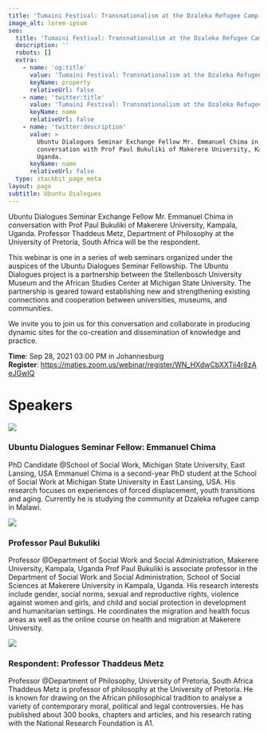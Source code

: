 ```yaml
---
title: 'Tumaini Festival: Transnationalism at the Dzaleka Refugee Camp, Malawi'
image_alt: lorem-ipsum
seo:
  title: 'Tumaini Festival: Transnationalism at the Dzaleka Refugee Camp, Malawi'
  description: ''
  robots: []
  extra:
    - name: 'og:title'
      value: 'Tumaini Festival: Transnationalism at the Dzaleka Refugee Camp, Malawi'
      keyName: property
      relativeUrl: false
    - name: 'twitter:title'
      value: 'Tumaini Festival: Transnationalism at the Dzaleka Refugee Camp, Malawi'
      keyName: name
      relativeUrl: false
    - name: 'twitter:description'
      value: >
        Ubuntu Dialogues Seminar Exchange Fellow Mr. Emmanuel Chima in
        conversation with Prof Paul Bukuliki of Makerere University, Kampala,
        Uganda.
      keyName: name
      relativeUrl: false
  type: stackbit_page_meta
layout: page
subtitle: Ubuntu Dialogues
---
```

Ubuntu Dialogues Seminar Exchange Fellow Mr. Emmanuel Chima in conversation with Prof Paul Bukuliki of Makerere University, Kampala, Uganda. Professor Thaddeus Metz, Department of Philosophy at the University of Pretoria, South Africa will be the respondent.

This webinar is one in a series of web seminars organized under the auspices of the Ubuntu Dialogues Seminar Fellowship. The Ubuntu Dialogues project is a partnership between the Stellenbosch University Museum and the African Studies Center at Michigan State University. The partnership is geared toward establishing new and strengthening existing connections and cooperation between universities, museums, and communities.

We invite you to join us for this conversation and collaborate in producing dynamic sites for the co-creation and dissemination of knowledge and practice.

**Time**: Sep 28, 2021 03:00 PM in Johannesburg
**Register**: <https://maties.zoom.us/webinar/register/WN_HXdwCbXXTii4r8zAeJGwIQ>

# Speakers

![](https://maties.zoom.us/w_p/95465682959/f2909398-9c0f-4c1b-a2ae-47b3b361bf70.jpg)

### **Ubuntu Dialogues Seminar Fellow: Emmanuel Chima**

PhD Candidate @School of Social Work, Michigan State University, East Lansing, USA Emmanuel Chima is a second-year PhD student at the School of Social Work at Michigan State University in East Lansing, USA. His research focuses on experiences of forced displacement, youth transitions and aging. Currently he is studying the community at Dzaleka refugee camp in Malawi.

![](https://maties.zoom.us/w_p/95465682959/e252c7b2-8d53-46e8-8101-a9c3f8807811.jpeg)

### **Professor Paul Bukuliki**

Professor @Department of Social Work and Social Administration, Makerere University, Kampala, Uganda Prof Paul Bukuliki is associate professor in the Department of Social Work and Social Administration, School of Social Sciences at Makerere University in Kampala, Uganda. His research interests include gender, social norms, sexual and reproductive rights, violence against women and girls, and child and social protection in development and humanitarian settings. He coordinates the migration and health focus areas as well as the online course on health and migration at Makerere University.

![](https://maties.zoom.us/w_p/95465682959/08f5ce09-f610-4209-99fd-caf17c88783d.jpeg)

### **Respondent: Professor Thaddeus Metz**

Professor @Department of Philosophy, University of Pretoria, South Africa Thaddeus Metz is professor of philosophy at the University of Pretoria. He is known for drawing on the African philosophical tradition to analyse a variety of contemporary moral, political and legal controversies. He has published about 300 books, chapters and articles, and his research rating with the National Research Foundation is A1.
